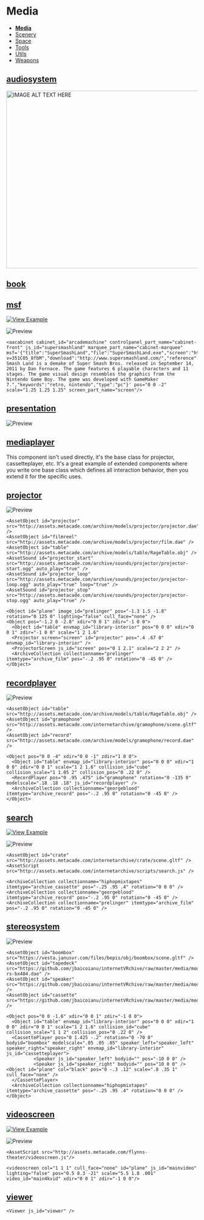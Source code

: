 # Media

- [**Media**](https://github.com/madjin/janus-custom-components/blob/master/media/index.md)
- [Scenery](https://github.com/madjin/janus-custom-components/blob/master/scenery/index.md)
- [Space](https://github.com/madjin/janus-custom-components/blob/master/space/index.md)
- [Tools](https://github.com/madjin/janus-custom-components/blob/master/tools/index.md)
- [Utils](https://github.com/madjin/janus-custom-components/blob/master/utils/index.md)
- [Weapons](https://github.com/madjin/janus-custom-components/blob/master/weapons/index.md)

## [audiosystem](https://github.com/madjin/janus-custom-components/blob/master/media/audiosystem/audiosystem.js)

<a href="http://www.youtube.com/watch?feature=player_embedded&v=2zDDcD0Xwpk" target="_blank"><img src="http://img.youtube.com/vi/2zDDcD0Xwpk/0.jpg" alt="IMAGE ALT TEXT HERE" width="846" height="468" /></a>

## [book](https://github.com/madjin/janus-custom-components/blob/master/media/book/book.js)


## [msf](https://github.com/madjin/janus-custom-components/blob/master/media/msf/aarcade.js)

[![View Example](https://i.imgur.com/hPC9Ati.jpg)](https://vesta.janusvr.com/bai/anarchy-arcade-test)

![Preview](https://i.imgur.com/28iXQJs.jpg)

```
<aacabinet cabinet_id="arcademachine" controlpanel_part_name="cabinet-front" js_id="supersmashland" marquee_part_name="cabinet-marquee" msf='{"title":"SuperSmashLand","file":"SuperSmashLand.exe","screen":"http://www.supersmashland.com/imgs/screenshot1.png","marquee":"https://i.ytimg.com/vi/KVROb_FPZCc/maxresdefault.jpg","preview":"https://www.youtube.com/watch?v=351CO5_8fbM","download":"http://www.supersmashland.com/","reference":"http://en.wikipedia.org/wiki/Super_Smash_Land","description":"Super Smash Land is a demake of Super Smash Bros. released in September 14, 2011 by Dan Fornace. The game features 6 playable characters and 11 stages. The game visual design resembles the graphics from the Nintendo Game Boy. The game was developed with GameMaker 7.","keywords":"retro, nintendo","type":"pc"}' pos="0 0 -2" scale="1.25 1.25 1.25" screen_part_name="screen"/>
```

## [presentation](https://github.com/madjin/janus-custom-components/blob/master/media/presentation/presentation.js)

![Preview](https://i.imgur.com/s55HNSs.jpg)

## [mediaplayer](https://github.com/madjin/janus-custom-components/blob/master/media/mediaplayer/mediaplayer.js)

This component isn't used directly, it's the base class for projector, cassetteplayer, etc. It's a great example of extended components where you write one base class which defines all interaction behavior, then you extend it for the specific uses.


## [projector](https://github.com/madjin/janus-custom-components/blob/master/media/projector/projector.js)

![Preview](https://i.imgur.com/OrXxiFs.jpg)

```
<AssetObject id="projector" src="http://assets.metacade.com/archive/models/projector/projector.dae" />
<AssetObject id="filmreel" src="http://assets.metacade.com/archive/models/projector/film.dae" />
<AssetObject id="table" src="http://assets.metacade.com/archive/models/table/RageTable.obj" />
<AssetSound id="projector_start" src="http://assets.metacade.com/archive/sounds/projector/projector-start.ogg" auto_play="true" />
<AssetSound id="projector_loop" src="http://assets.metacade.com/archive/sounds/projector/projector-loop.ogg" auto_play="true" loop="true" />
<AssetSound id="projector_stop" src="http://assets.metacade.com/archive/sounds/projector/projector-stop.ogg" auto_play="true" />

<Object id="plane" image_id="prelinger" pos="-1.3 1.5 -1.8" rotation="0 125 0" lighting="false" cull_face="none" />
<Object pos="-1.2 0 -2.8" xdir="0 0 1" zdir="-1 0 0">
  <Object id="table" envmap_id="library-interior" pos="0 0 0" xdir="0 0 1" zdir="-1 0 0" scale="1 2 1.6"
  <Projector screen="screen" id="projector" pos=".4 .67 0" envmap_id="library-interior" />
  <ProjectorScreen js_id="screen" pos="0 1 2.1" scale="2 2 2" />
  <ArchiveCollection collectionname="prelinger" itemtype="archive_film" pos="-.2 .95 0" rotation="0 -45 0" />
</Object>
```

## [recordplayer](https://github.com/madjin/janus-custom-components/blob/master/media/recordplayer/recordplayer.js)

![Preview](https://i.imgur.com/JSuAJRd.jpg)

```
<AssetObject id="table" src="http://assets.metacade.com/archive/models/table/RageTable.obj" />
<AssetObject id="gramophone" src="http://assets.metacade.com/internetarchive/gramophone/scene.gltf" />
<AssetObject id="record" src="http://assets.metacade.com/archive/models/gramophone/record.dae" />

<Object pos="0 0 -4" xdir="0 0 -1" zdir="1 0 0">
  <Object id="table" envmap_id="library-interior" pos="0 0 0" xdir="1 0 0" zdir="0 0 1" scale="1 2 1.6" collision_id="cube" collision_scale="1 1.05 2" collision_pos="0 .22 0" />
  <RecordPlayer pos="0 .95 .475" id="gramophone" rotation="0 -135 0" modelscale=".18 .18 .18" js_id="recordplayer" />
  <ArchiveCollection collectionname="georgeblood" itemtype="archive_record" pos="-.2 .95 0" rotation="0 -45 0" />
</Object>
```

## [search](https://github.com/madjin/janus-custom-components/blob/master/media/search/search.js)

[![View Example](https://i.imgur.com/hPC9Ati.jpg)](http://assets.metacade.com/internetarchive/)

![Preview](https://i.imgur.com/nv8EUM9.jpg)

```
<AssetObject id="crate" src="http://assets.metacade.com/internetarchive/crate/scene.gltf" />
<AssetScript src="http://assets.metacade.com/internetarchive/scripts/search.js" />

<ArchiveCollection collectionname="hiphopmixtapes" itemtype="archive_cassette" pos="-.25 .95 .4" rotation="0 0 0" />
<ArchiveCollection collectionname="georgeblood" itemtype="archive_record" pos="-.2 .95 0" rotation="0 -45 0" />
<ArchiveCollection collectionname="prelinger" itemtype="archive_film" pos="-.2 .95 0" rotation="0 -45 0" />
```

## [stereosystem](https://github.com/madjin/janus-custom-components/blob/master/media/stereosystem/stereosystem.js)

![Preview](https://i.imgur.com/wIPmZUQ.jpg)

```
<AssetObject id="boombox" src="https://vesta.janusvr.com/files/bepis/obj/boombox/scene.gltf" />
<AssetObject id="tapedeck" src="https://github.com/jbaicoianu/internetVRchive/raw/master/media/models/audio/technics-rs-bx404.dae" />
<AssetObject id="speaker" src="https://github.com/jbaicoianu/internetVRchive/raw/master/media/models/audio/speaker.dae" />
<AssetObject id="cassette" src="https://github.com/jbaicoianu/internetVRchive/raw/master/media/models/audio/cassette.dae" />

<Object pos="0 0 -1.6" xdir="0 0 1" zdir="-1 0 0">
  <Object id="table" envmap_id="library-interior" pos="0 0 0" xdir="1 0 0" zdir="0 0 1" scale="1 2 1.6" collision_id="cube" collision_scale="1 1 2" collision_pos="0 .22 0" />
  <CassettePlayer pos="0 1.425 -.2" rotation="0 -70 0" bodyid="boombox" modelscale=".05 .05 .05" speaker_left="speaker_left" speaker_right="speaker_right" envmap_id="library-interior" js_id="cassetteplayer">
          <Speaker js_id="speaker_left" bodyid="" pos="-10 0 0" />
          <Speaker js_id="speaker_right" bodyid="" pos="10 0 0" />
<Object id="plane" col="black" pos="0 -.3 .12" scale=".8 .35 1" cull_face="none" />
  </CassettePlayer>
  <ArchiveCollection collectionname="hiphopmixtapes" itemtype="archive_cassette" pos="-.25 .95 .4" rotation="0 0 0" />
</Object>
```

## [videoscreen](https://github.com/madjin/janus-custom-components/blob/master/media/videoscreen/videoscreen.js)

[![View Example](https://i.imgur.com/hPC9Ati.jpg)](https://vesta.janusvr.com/bepis/cinema)

![Preview](https://i.imgur.com/USa1ELw.jpg)

```
<AssetScript src="http://assets.metacade.com/flynns-theater/videoscreen.js"/>

<videoscreen col="1 1 1" cull_face="none" id="plane" js_id="mainvideo" lighting="false" pos="0.5 8.3 -21" scale="5.5 1.8 .001" video_id="main4kvid" xdir="0 0 1" zdir="-1 0 0"/>
```


## [viewer](https://github.com/madjin/janus-custom-components/blob/master/media/viewer/viewer.js)

```
<Viewer js_id="viewer" />
```
